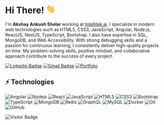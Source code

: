 <h1>Hi There! <img  src="https://raw.githubusercontent.com/ABSphreak/ABSphreak/master/gifs/Hi.gif" width="30px"></h1>
 
 I'm **Akshay Ankush Shelar** working at [Intellitek.ai](https://intellitek.ai/). I specialize in modern web technologies such as HTML5, CSS3, JavaScript, Angular, Node.js, ReactJS, NestJS, TypeScript, Bootstrap. I also have expertise in SQL, MongoDB, and Web Accessibility. With strong debugging skills and a passion for continuous learning, I consistently deliver high-quality projects on time. My problem-solving skills, positive mindset, and collaborative approach contribute to the success of every project.
 
[![Linkedin Badge](https://img.shields.io/badge/-Akshay_Shelar-blue?style=flat-square&logo=Linkedin&logoColor=white&link=https://www.linkedin.com/in/akshay-shelar5151)](https://www.linkedin.com/in/akshay-shelar5151)
[![Gmail Badge](https://img.shields.io/badge/-akshayshelar5151@gmail.com-c14438?style=flat-square&logo=Gmail&logoColor=white&link=mailto:akshayshelar5151@gmail.com)](mailto:akshayshelar5151@gmail.com)
[![Portfolio](https://img.shields.io/badge/-Portfolio-181717?style=flat-square&logo=github)](https://akshay5151.github.io/portfolio/)
 
## ⚡ Technologies
 
![Angular](https://img.shields.io/badge/-Angular-black?style=flat-square&logo=angular)
![Nodejs](https://img.shields.io/badge/-Nodejs-black?style=flat-square&logo=Node.js)
![React](https://img.shields.io/badge/-React-black?style=flat-square&logo=react)
![JavaScript](https://img.shields.io/badge/-JavaScript-black?style=flat-square&logo=javascript)
![HTML5](https://img.shields.io/badge/-HTML5-E34F26?style=flat-square&logo=html5&logoColor=white)
![CSS3](https://img.shields.io/badge/-CSS3-1572B6?style=flat-square&logo=css3)
![Bootstrap](https://img.shields.io/badge/-Bootstrap-563D7C?style=flat-square&logo=bootstrap)
![TypeScript](https://img.shields.io/badge/-TypeScript-007ACC?style=flat-square&logo=typescript)
![MongoDB](https://img.shields.io/badge/-MongoDB-black?style=flat-square&logo=mongodb)
![Redis](https://img.shields.io/badge/-Redis-black?style=flat-square&logo=Redis)
![GraphQL](https://img.shields.io/badge/-GraphQL-E10098?style=flat-square&logo=graphql)
![MySQL](https://img.shields.io/badge/-MySQL-black?style=flat-square&logo=mysql)
![Docker](https://img.shields.io/badge/-Docker-black?style=flat-square&logo=docker)
![Git](https://img.shields.io/badge/-Git-black?style=flat-square&logo=git)
![GitHub](https://img.shields.io/badge/-GitHub-181717?style=flat-square&logo=github)
 
<!-- ![Github Stats](https://github-readme-stats.vercel.app/api?username=oAln&count_private=true&show_icons=true&include_all_commits=true) -->
 
![Visitor Badge](https://visitor-badge.laobi.icu/badge?page_id=akshay5151.akshay5151)
